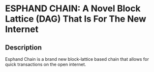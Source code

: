 # ESPHAND CHAIN: A Novel Block Lattice (DAG) That Is For The New Internet

## Description

Esphand Chain is a brand new block-lattice based chain that allows for quick transactions on the open internet.
